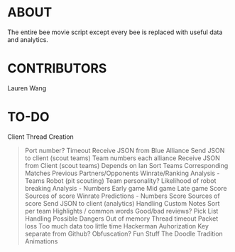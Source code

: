 # ABOUT
The entire bee movie script except every bee is replaced with useful data and analytics.

# CONTRIBUTORS
Lauren Wang

# TO-DO
Client Thread Creation
 > Port number?
 > Timeout
Receive JSON from Blue Alliance
Send JSON to client (scout teams)
 > Team numbers each alliance
Receive JSON from Client (scout teams)
 > Depends on Ian
Sort Teams
 > Corresponding Matches
 > Previous Partners/Opponents
 > Winrate/Ranking
Analysis - Teams
 > Robot (pit scouting)
 > Team personality?
 > Likelihood of robot breaking
Analysis - Numbers
 > Early game
 > Mid game
 > Late game
 > Score
 > Sources of score
 > Winrate
Predictions - Numbers
 > Score
 > Sources of score
Send JSON to client (analytics)
Handling Custom Notes
 > Sort per team
 > Highlights / common words
 > Good/bad reviews?
Pick List
Handling Possible Dangers
 > Out of memory
 > Thread timeout
 > Packet loss
 > Too much data too little time
 > Hackerman
Auhorization
 > Key separate from Github?
 > Obfuscation?
Fun Stuff
 > The Doodle Tradition
 > Animations